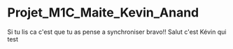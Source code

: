 # Projet_M1C_Maite_Kevin_Anand

Si tu lis ca c'est que tu as pense a synchroniser bravo!!
Salut c'est Kévin qui test